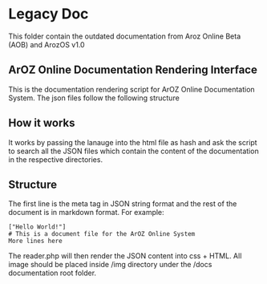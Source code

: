 

# Legacy Doc

This folder contain the outdated documentation from Aroz Online Beta (AOB) and ArozOS v1.0



## ArOZ Online Documentation Rendering Interface

This is the documentation rendering script for ArOZ Online Documentation System.
The json files follow the following structure

## How it works
It works by passing the lanauge into the html file as hash and ask the script to search all the JSON files which contain the content of the documentation in the respective directories.

## Structure
The first line is the meta tag in JSON string format and the rest of the document is in markdown format.
For example:

```
["Hello World!"]
# This is a document file for the ArOZ Online System
More lines here
```

The reader.php will then render the JSON content into css + HTML. All image should be placed inside /img directory under the /docs documentation root folder.